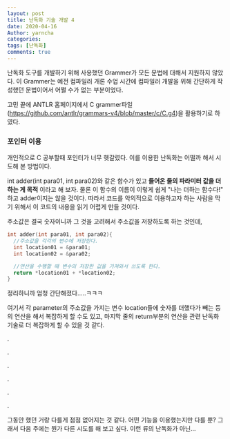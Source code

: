 ```yaml
---
layout: post
title: 난독화 기술 개발 4
date: 2020-04-16
Author: yarncha
categories:
tags: [난독화]
comments: true
---
```


난독화 도구를 개발하기 위해 사용했던 Grammer가 모든 문법에 대해서 지원하지 않았다. 이 Grammer는 예전 컴파일러 개론 수업 시간에 컴파일러 개발을 위해 간단하게 작성했던 문법이어서 어쩔 수가 없는 부분이었다.

고민 끝에 ANTLR 홈페이지에서 C grammer파일(https://github.com/antlr/grammars-v4/blob/master/c/C.g4)을 활용하기로 하였다.

### 포인터 이용

개인적으로 C 공부할때 포인터가 너무 헷갈렸다. 이를 이용한 난독화는 어떨까 해서 시도해 본 방법이다.

int adder(int para01, int para02)와 같은 함수가 있고 **들어온 둘의 파라미터 값을 더하는 게 목적** 이라고 해 보자. 물론 이 함수의 이름이 이렇게 쉽게 "나는 더하는 함수다!" 하고 adder이지는 않을 것이다. 따라서 코드를 악의적으로 이용하고자 하는 사람을 막기 위해서 이 코드의 내용을 읽기 어렵게 만들 것이다.

주소값은 결국 숫자이니까 그 것을 고려해서 주소값을 저장하도록 하는 것인데,

```c
int adder(int para01, int para02){
  //주소값을 각각의 변수에 저장한다.
  int location01 = &para01;
  int location02 = &para02;

  //연산을 수행할 때 변수의 저장한 값을 가져와서 쓰도록 한다.
  return *location01 + *location02;  
}
```

정리하니까 엄청 간단해졌다.....ㅋㅋㅋ

여기서 각 parameter의 주소값을 가지는 변수 location들에 숫자를 더했다가 빼는 등의 연산을 해서 복잡하게 할 수도 있고, 마지막 줄의 return부분의 연산을 관련 난독화 기술로 더 복잡하게 할 수 있을 것 같다.

.

.

.

.

.

.

그동안 했던 거랑 다를게 점점 없어지는 것 같다. 어떤 기능을 이용했는지만 다를 뿐? 그래서 다음 주에는 뭔가 다른 시도를 해 보고 싶다. 이런 류의 난독화가 아닌...
